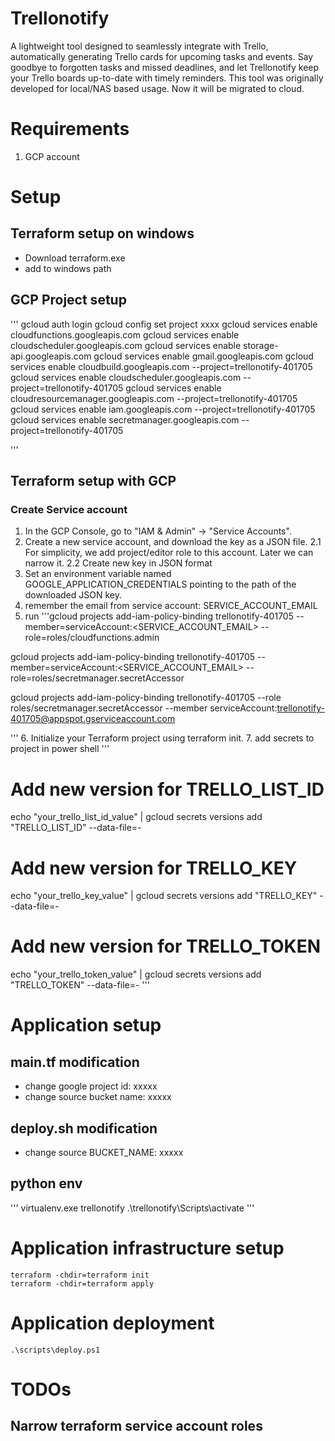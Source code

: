 # Trellonotify
A lightweight tool designed to seamlessly integrate with Trello, automatically generating Trello cards for upcoming tasks and events. Say goodbye to forgotten tasks and missed deadlines, and let Trellonotify keep your Trello boards up-to-date with timely reminders.
This tool was originally developed for local/NAS based usage. Now it will be migrated to cloud. 

# Requirements
1. GCP account

# Setup
## Terraform setup on windows
- Download terraform.exe
- add to windows path

## GCP Project setup
'''
gcloud auth login
gcloud config set project xxxx
gcloud services enable cloudfunctions.googleapis.com
gcloud services enable cloudscheduler.googleapis.com
gcloud services enable storage-api.googleapis.com
gcloud services enable gmail.googleapis.com
gcloud services enable cloudbuild.googleapis.com --project=trellonotify-401705
gcloud services enable cloudscheduler.googleapis.com --project=trellonotify-401705
gcloud services enable cloudresourcemanager.googleapis.com --project=trellonotify-401705
gcloud services enable iam.googleapis.com --project=trellonotify-401705
gcloud services enable secretmanager.googleapis.com --project=trellonotify-401705

'''

## Terraform setup with GCP
### Create Service account
1. In the GCP Console, go to "IAM & Admin" → "Service Accounts".
2. Create a new service account, and download the key as a JSON file.
2.1 For simplicity, we add project/editor role to this account. Later we can narrow it.
2.2 Create new key in JSON format
3. Set an environment variable named GOOGLE_APPLICATION_CREDENTIALS pointing to the path of the downloaded JSON key.
4. remember the email from service account: SERVICE_ACCOUNT_EMAIL
5. run 
'''gcloud projects add-iam-policy-binding trellonotify-401705 --member=serviceAccount:<SERVICE_ACCOUNT_EMAIL> --role=roles/cloudfunctions.admin

gcloud projects add-iam-policy-binding trellonotify-401705 --member=serviceAccount:<SERVICE_ACCOUNT_EMAIL> --role=roles/secretmanager.secretAccessor

gcloud projects add-iam-policy-binding trellonotify-401705 --role roles/secretmanager.secretAccessor --member serviceAccount:trellonotify-401705@appspot.gserviceaccount.com



'''
6. Initialize your Terraform project using terraform init.
7. add secrets to project in power shell
'''
# Add new version for TRELLO_LIST_ID
echo "your_trello_list_id_value" | gcloud secrets versions add "TRELLO_LIST_ID" --data-file=-

# Add new version for TRELLO_KEY
echo "your_trello_key_value" | gcloud secrets versions add "TRELLO_KEY" --data-file=-

# Add new version for TRELLO_TOKEN
echo "your_trello_token_value" | gcloud secrets versions add "TRELLO_TOKEN" --data-file=-
'''

# Application setup
## main.tf modification
- change google project id: xxxxx
- change source bucket name: xxxxx

## deploy.sh modification
- change source BUCKET_NAME: xxxxx

## python env
'''
virtualenv.exe trellonotify
.\trellonotify\Scripts\activate
'''

# Application infrastructure setup
```
terraform -chdir=terraform init
terraform -chdir=terraform apply
```
# Application deployment
```
.\scripts\deploy.ps1
```


# TODOs
## Narrow terraform service account roles